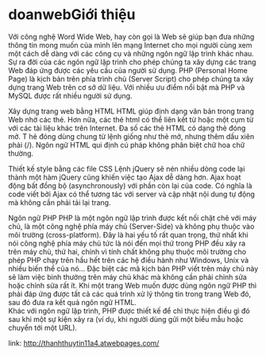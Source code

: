 # doanwebGiới thiệu
Với công nghệ Word Wide Web, hay còn gọi là Web sẽ giúp bạn đưa những thông tin mong muốn 
của mình lên mạng Internet cho mọi người cùng xem một cách dễ dàng với các công cụ và những ngôn ngữ lập trình khác nhau.
Sự ra đời của các ngôn ngữ lập trình cho phép chúng ta xây dựng các trang Web đáp ứng được các yêu cầu của người sử dụng.
PHP (Personal Home Page) là kịch bản trên phía trình chủ (Server Script) cho phép chúng ta xây dựng trang Web trên cơ sở dữ liệu. 
Với nhiều ưu điểm nổi bật mà PHP và MySQL được rất nhiều người sử dụng.

Xây dựng trang web bằng HTML 
HTML giúp định dạng văn bản trong trang Web nhờ các thẻ. 
Hơn nữa, các thẻ html có thể liên kết từ hoặc một cụm từ với các tài liệu khác 
trên Internet. Đa số các thẻ HTML có dạng thẻ đóng mở. T
hẻ đóng dùng chung từ lệnh giống như thẻ mở, nhưng thêm dấu xiên phải (/).
Ngôn ngữ HTML qui định cú pháp không phân biệt chữ hoa chữ thường.

Thiết kế style bằng các file CSS 
Lệnh jQuery sẽ nén nhiều dòng code lại thành một hàm
jQuery cũng khiến việc tạo Ajax dễ dàng hơn.
Ajax hoạt động bất đồng bộ (asynchronously) với phần còn lại của code. 
Có nghĩa là code viết bởi Ajax có thể tương tác với server 
và cập nhật nội dung tự động mà không cần phải tải lại trang.

Ngôn ngữ PHP
PHP là một ngôn ngữ lập trình được kết nối chặt chẽ với máy chủ, là một công nghệ phía máy chủ (Server-Side) và không phụ thuộc vào môi trường (cross-platform). 
Đây là hai yếu tố rất quan trọng, thứ nhất khi nói công nghệ phía máy chủ tức là nói đến mọi thứ trong PHP đều xảy ra trên máy chủ, thứ hai, 
chính vì tính chất không phụ thuộc môi trường cho phép PHP chạy trên hầu hết trên các hệ điều hành như Windows, Unix và nhiều biến thể của nó...
Đặc biệt các mã kịch bản PHP viết trên máy chủ này sẽ làm việc bình thường trên máy chủ khác mà không cần phải chỉnh sửa hoặc chỉnh sửa rất ít. 
Khi một trang Web muốn được dùng ngôn ngữ  PHP thì phải đáp ứng được tất cả các quá trình xử lý thông tin trong trang Web đó, sau đó đưa ra kết quả ngôn ngữ  HTML.  
Khác với ngôn ngữ lập trình, PHP được thiết kế để chỉ thực hiện điều gì đó sau khi một sự kiện xảy ra (ví dụ, khi người dùng gửi một biểu mẫu hoặc chuyển tới một URL).


link: http://thanhthuytin11a4.atwebpages.com/
